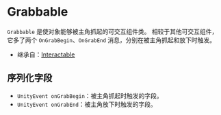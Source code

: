 # Grabbable

`Grabbable` 是使对象能够被主角抓起的可交互组件类。
相较于其他可交互组件，它多了两个 `OnGrabBegin`、`OnGrabEnd` 消息，分别在被主角抓起和放下时触发。

- 继承自：[Interactable](Interactable.md)

## 序列化字段

- `UnityEvent onGrabBegin`：被主角抓起时触发的字段。
- `UnityEvent onGrabEnd`：被主角放下时触发的字段。